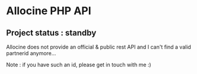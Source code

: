 # Allocine PHP API

## Project status : standby

Allocine does not provide an official & public rest API
and I can't find a valid partnerid anymore...

Note : if you have such an id,  please get in touch with me :)
